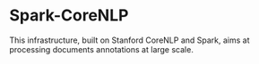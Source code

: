 # Spark-CoreNLP
This infrastructure, built on Stanford CoreNLP and Spark, aims at processing documents annotations at large scale.
